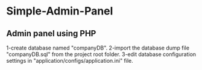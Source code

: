 # Simple-Admin-Panel
Admin panel using PHP 
---------------------------------------
1-create database named "companyDB".
2-import the database dump file "companyDB.sql" from the project root folder.
3-edit database configuration settings in "application/configs/application.ini" file. 

